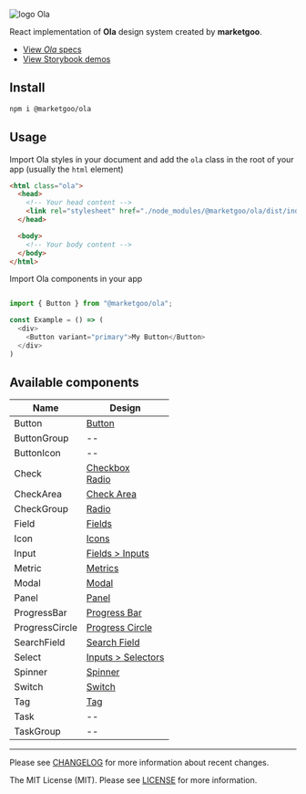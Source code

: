![logo Ola](https://raw.githubusercontent.com/marketgoo/Ola/master/ola.png)

React implementation of **Ola** design system created by **marketgoo**.

- [View *Ola* specs](https://zeroheight.com/22mjgbuf6)
- [View Storybook demos](https://marketgoo.gitlab.io/ola/)

## Install

```sh
npm i @marketgoo/ola
```

## Usage

Import Ola styles in your document and add the `ola` class in the root of your app (usually the `html` element)

```html
<html class="ola">
  <head>
    <!-- Your head content -->
    <link rel="stylesheet" href="./node_modules/@marketgoo/ola/dist/index.css">
  </head>

  <body>
    <!-- Your body content -->
  </body>
</html>
```


Import Ola components in your app
```js

import { Button } from "@marketgoo/ola";

const Example = () => (
  <div>
    <Button variant="primary">My Button</Button>
  </div>
)


```

## Available components

Name | Design
-----|-------------
Button | [Button](https://zeroheight.com/22mjgbuf6/p/60c52c/b/69b128)
ButtonGroup | --
ButtonIcon | --
Check | [Checkbox](https://zeroheight.com/22mjgbuf6/p/85c317/b/42c470) <br> [Radio](https://zeroheight.com/22mjgbuf6/p/55cdda)
CheckArea | [Check Area](https://zeroheight.com/22mjgbuf6/p/31ae5e)
CheckGroup | [Radio](https://zeroheight.com/22mjgbuf6/p/55cdda)
Field | [Fields](https://zeroheight.com/22mjgbuf6/p/12656e/b/741ccf)
Icon | [Icons](https://zeroheight.com/22mjgbuf6/p/000506)
Input | [Fields > Inputs](https://zeroheight.com/22mjgbuf6/p/12656e/t/a575)
Metric | [Metrics](https://zeroheight.com/22mjgbuf6/p/621cfc)
Modal | [Modal](https://zeroheight.com/22mjgbuf6/p/426a17)
Panel | [Panel](https://zeroheight.com/22mjgbuf6/p/92dbc5/b/352660)
ProgressBar | [Progress Bar](https://zeroheight.com/22mjgbuf6/p/71032c)
ProgressCircle | [Progress Circle](https://zeroheight.com/22mjgbuf6/p/412a1e)
SearchField | [Search Field](https://zeroheight.com/22mjgbuf6/p/83e369)
Select | [Inputs > Selectors](https://zeroheight.com/22mjgbuf6/p/12656e/t/7b7d)
Spinner | [Spinner](https://zeroheight.com/22mjgbuf6/p/01ddf2/b/21deb0)
Switch | [Switch](https://zeroheight.com/22mjgbuf6/p/18645f)
Tag | [Tag](https://zeroheight.com/22mjgbuf6/p/48a462/b/3764b3)
Task | --
TaskGroup | --

---

Please see [CHANGELOG](https://github.com/marketgoo/Ola/blob/master/CHANGELOG.md) for more information about recent changes.

The MIT License (MIT). Please see [LICENSE](https://github.com/marketgoo/Ola/blob/master/LICENSE) for more information.
